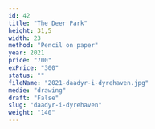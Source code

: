 ```yaml
---
id: 42
title: "The Deer Park"
height: 31,5
width: 23
method: "Pencil on paper"
year: 2021
price: "700"
exPrice: "300"
status: ""
fileName: "2021-daadyr-i-dyrehaven.jpg"
medie: "drawing"
draft: "False"
slug: "daadyr-i-dyrehaven"
weight: "140"
---
```


